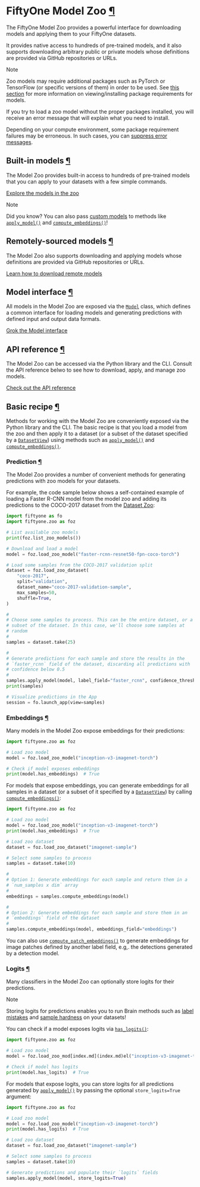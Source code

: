 # FiftyOne Model Zoo [¶](\#fiftyone-model-zoo "Permalink to this headline")

The FiftyOne Model Zoo provides a powerful interface for downloading models
and applying them to your FiftyOne datasets.

It provides native access to hundreds of pre-trained models, and it also
supports downloading arbitrary public or private models whose definitions are
provided via GitHub repositories or URLs.

Note

Zoo models may require additional packages such as PyTorch or TensorFlow
(or specific versions of them) in order to be used. See
[this section](api.md#model-zoo-requirements) for more information on
viewing/installing package requirements for models.

If you try to load a zoo model without the proper packages installed, you
will receive an error message that will explain what you need to install.

Depending on your compute environment, some package requirement failures
may be erroneous. In such cases, you can
[suppress error messages](api.md#model-zoo-load).

## Built-in models [¶](\#built-in-models "Permalink to this headline")

The Model Zoo provides built-in access to hundreds of pre-trained models that
you can apply to your datasets with a few simple commands.

[Explore the models in the zoo](models.md)

Note

Did you know? You can also pass
[custom models](design.md#model-zoo-custom-models) to methods like
[`apply_model()`](../../api/fiftyone.core.collections.html#apply_model "fiftyone.core.collections.SampleCollection.apply_model")
and [`compute_embeddings()`](../../api/fiftyone.core.collections.html#compute_embeddings "fiftyone.core.collections.SampleCollection.compute_embeddings")!

## Remotely-sourced models [¶](\#remotely-sourced-models "Permalink to this headline")

The Model Zoo also supports downloading and applying models whose definitions
are provided via GitHub repositories or URLs.

[Learn how to download remote models](remote.md)

## Model interface [¶](\#model-interface "Permalink to this headline")

All models in the Model Zoo are exposed via the [`Model`](../../api/fiftyone.core.models.html#fiftyone.core.models.Model "fiftyone.core.models.Model") class, which defines a
common interface for loading models and generating predictions with
defined input and output data formats.

[Grok the Model interface](design.md)

## API reference [¶](\#api-reference "Permalink to this headline")

The Model Zoo can be accessed via the Python library and the CLI. Consult the
API reference belwo to see how to download, apply, and manage zoo models.

[Check out the API reference](api.md)

## Basic recipe [¶](\#basic-recipe "Permalink to this headline")

Methods for working with the Model Zoo are conveniently exposed via the Python
library and the CLI. The basic recipe is that you load a model from the zoo and
then apply it to a dataset (or a subset of the dataset specified by a
[`DatasetView`](../../api/fiftyone.core.view.html#fiftyone.core.view.DatasetView "fiftyone.core.view.DatasetView")) using methods such as
[`apply_model()`](../../api/fiftyone.core.collections.html#fiftyone.core.collections.SampleCollection.apply_model "fiftyone.core.collections.SampleCollection.apply_model")
and
[`compute_embeddings()`](../../api/fiftyone.core.collections.html#fiftyone.core.collections.SampleCollection.compute_embeddings "fiftyone.core.collections.SampleCollection.compute_embeddings").

### Prediction [¶](\#prediction "Permalink to this headline")

The Model Zoo provides a number of convenient methods for generating
predictions with zoo models for your datasets.

For example, the code sample below shows a self-contained example of loading a
Faster R-CNN model from the model zoo and adding its predictions to the
COCO-2017 dataset from the [Dataset Zoo](../../data/dataset_zoo/index.md#dataset-zoo):

```python
import fiftyone as fo
import fiftyone.zoo as foz

# List available zoo models
print(foz.list_zoo_models())

# Download and load a model
model = foz.load_zoo_model("faster-rcnn-resnet50-fpn-coco-torch")

# Load some samples from the COCO-2017 validation split
dataset = foz.load_zoo_dataset(
    "coco-2017",
    split="validation",
    dataset_name="coco-2017-validation-sample",
    max_samples=50,
    shuffle=True,
)

#
# Choose some samples to process. This can be the entire dataset, or a
# subset of the dataset. In this case, we'll choose some samples at
# random
#
samples = dataset.take(25)

#
# Generate predictions for each sample and store the results in the
# `faster_rcnn` field of the dataset, discarding all predictions with
# confidence below 0.5
#
samples.apply_model(model, label_field="faster_rcnn", confidence_thresh=0.5)
print(samples)

# Visualize predictions in the App
session = fo.launch_app(view=samples)

```

### Embeddings [¶](\#embeddings "Permalink to this headline")

Many models in the Model Zoo expose embeddings for their predictions:

```python
import fiftyone.zoo as foz

# Load zoo model
model = foz.load_zoo_model("inception-v3-imagenet-torch")

# Check if model exposes embeddings
print(model.has_embeddings)  # True

```

For models that expose embeddings, you can generate embeddings for all
samples in a dataset (or a subset of it specified by a [`DatasetView`](../../api/fiftyone.core.view.html#fiftyone.core.view.DatasetView "fiftyone.core.view.DatasetView")) by
calling
[`compute_embeddings()`](../../api/fiftyone.core.collections.html#fiftyone.core.collections.SampleCollection.compute_embeddings "fiftyone.core.collections.SampleCollection.compute_embeddings"):

```python
import fiftyone.zoo as foz

# Load zoo model
model = foz.load_zoo_model("inception-v3-imagenet-torch")
print(model.has_embeddings)  # True

# Load zoo dataset
dataset = foz.load_zoo_dataset("imagenet-sample")

# Select some samples to process
samples = dataset.take(10)

#
# Option 1: Generate embeddings for each sample and return them in a
# `num_samples x dim` array
#
embeddings = samples.compute_embeddings(model)

#
# Option 2: Generate embeddings for each sample and store them in an
# `embeddings` field of the dataset
#
samples.compute_embeddings(model, embeddings_field="embeddings")

```

You can also use
[`compute_patch_embeddings()`](../../api/fiftyone.core.collections.html#fiftyone.core.collections.SampleCollection.compute_patch_embeddings "fiftyone.core.collections.SampleCollection.compute_patch_embeddings")
to generate embeddings for image patches defined by another label field, e.g,.
the detections generated by a detection model.

### Logits [¶](\#logits "Permalink to this headline")

Many classifiers in the Model Zoo can optionally store logits for their
predictions.

Note

Storing logits for predictions enables you to run Brain methods such as
[label mistakes](../../fiftyone_concepts/brain.md#brain-label-mistakes) and
[sample hardness](../../fiftyone_concepts/brain.md#brain-sample-hardness) on your datasets!

You can check if a model exposes logits via
[`has_logits()`](../../api/fiftyone.core.models.html#fiftyone.core.models.Model.has_logits "fiftyone.core.models.Model.has_logits"):

```python
import fiftyone.zoo as foz

# Load zoo model
model = foz.load_zoo_mod[index.md](index.md)el("inception-v3-imagenet-torch")

# Check if model has logits
print(model.has_logits)  # True

```

For models that expose logits, you can store logits for all predictions
generated by
[`apply_model()`](../../api/fiftyone.core.collections.html#fiftyone.core.collections.SampleCollection.apply_model "fiftyone.core.collections.SampleCollection.apply_model")
by passing the optional `store_logits=True` argument:

```python
import fiftyone.zoo as foz

# Load zoo model
model = foz.load_zoo_model("inception-v3-imagenet-torch")
print(model.has_logits)  # True

# Load zoo dataset
dataset = foz.load_zoo_dataset("imagenet-sample")

# Select some samples to process
samples = dataset.take(10)

# Generate predictions and populate their `logits` fields
samples.apply_model(model, store_logits=True)

```

